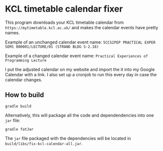 # KCL timetable calendar fixer

This program downloads your KCL timetable calendar from `https://mytimetable.kcl.ac.uk/` and makes the calendar events have pretty names.

Example of an unchanged calendar event name: `5CCS2PEP PRACTICAL EXPER SEM1 000001/LECTURE/01 (STRAND BLDG S-2.18)`

Example of a changed calendar event name: `Practical Experiences of Programming Lecture`

I put the adjusted calendar on my website and import the it into my Google Calendar with a link. I also set up a cronjob to run this every day in case the calendar changes.

## How to build

```console
gradle build
```

Alternatively, this will package all the code and dependendencies into one `jar` file:

```console
gradle fatJar
```

The `jar` file packaged with the dependencies will be located in `build/libs/fix-kcl-calendar-all.jar`.
